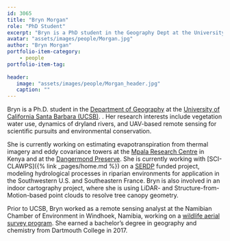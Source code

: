 ```yaml
---
id: 3065
title: "Bryn Morgan"
role: "PhD Student"
excerpt: "Bryn is a PhD student in the Geography Dept at the University of California Santa Barbara (UCSB)."
avatar: "assets/images/people/Morgan.jpg"
author: "Bryn Morgan"
portfolio-item-category:
    - people
portfolio-item-tag:
    
header:
   image: "assets/images/people/Morgan_header.jpg"
   caption: ""
---
```


Bryn is a Ph.D. student in the [Department of Geography](https://www.geog.ucsb.edu/) at the [University of California Santa Barbara (UCSB)](https://www.ucsb.edu/). . Her research interests include vegetation water use, dynamics of dryland rivers, and UAV-based remote sensing for scientific pursuits and environmental conservation. 

She is currently working on estimating evapotranspiration from thermal imagery and eddy covariance towers at the [Mpala Research Centre]( https://mpala.org) in Kenya and at the [Dangermond Preserve]( https://www.nature.org/en-us/newsroom/the-nature-conservancy-preserves-24000-acre-coastal-ranch-at-point-conceptio/). She is currently working with [SCI-CLAWPS]({% link _pages/home.md %}) on a [SERDP](https://www.serdp-estcp.org/) funded project, modeling hydrological processes in riparian environments for application in the Southwestern U.S. and Southeastern France. Bryn is also involved in an indoor cartography project, where she is using LiDAR- and Structure-from-Motion-based point clouds to resolve tree canopy geometry.

Prior to UCSB, Bryn worked as a remote sensing analyst at the Namibian Chamber of Environment in Windhoek, Namibia, working on a [wildlife aerial survey program](https://www.n-c-e.org/resource/eye-sky-game-counts). She earned a bachelor’s degree in geography and chemistry from Dartmouth College in 2017. 
